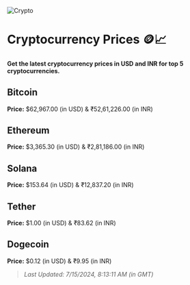 
![Crypto](https://www.techguide.com.au/wp-content/uploads/2020/11/crypto3.jpeg)

# Cryptocurrency Prices 🪙📈

#### Get the latest cryptocurrency prices in USD and INR for top 5 cryptocurrencies.

## Bitcoin

**Price:** $62,967.00 (in USD) & ₹52,61,226.00 (in INR)

## Ethereum

**Price:** $3,365.30 (in USD) & ₹2,81,186.00 (in INR)

## Solana

**Price:** $153.64 (in USD) & ₹12,837.20 (in INR)

## Tether

**Price:** $1.00 (in USD) & ₹83.62 (in INR)

## Dogecoin

**Price:** $0.12 (in USD) & ₹9.95 (in INR)

> _Last Updated: 7/15/2024, 8:13:11 AM (in GMT)_
